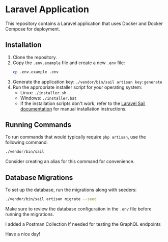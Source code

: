 # Laravel Application

This repository contains a Laravel application that uses Docker and Docker Compose for deployment.

## Installation

1. Clone the repository.
2. Copy the `.env.example` file and create a new `.env` file:
   ```bash
   cp .env.example .env
   ```
3. Generate the application key: `./vendor/bin/sail artisan key:generate`
4. Run the appropriate installer script for your operating system:
   - Linux: `./installer.sh`
   - Windows: `./installer.bat`
   - If the installation scripts don't work, refer to the [Laravel Sail documentation](https://laravel.com/docs/10.x/sail#installing-composer-dependencies-for-existing-projects) for manual installation instructions.

## Running Commands

To run commands that would typically require `php artisan`, use the following command:

```bash
./vendor/bin/sail
```

Consider creating an alias for this command for convenience.

## Database Migrations

To set up the database, run the migrations along with seeders:

```bash
./vendor/bin/sail artisan migrate --seed
```

Make sure to review the database configuration in the `.env` file before running the migrations.

I added a Postman Collection If needed for testing the GraphQL endpoints

Have a nice day!